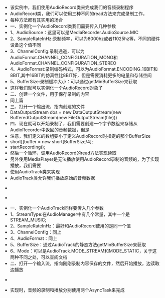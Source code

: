  * 该实例中，我们使用AudioRecord类来完成我们的音频录制程序
 * AudioRecord类，我们可以使用三种不同的read方法来完成录制工作，
 * 每种方法都有其实用的场合
 * 一、实例化一个AudioRecord类我们需要传入几种参数
 * 1、AudioSource：这里可以是MediaRecorder.AudioSource.MIC
 * 2、SampleRateInHz:录制频率，可以为8000hz或者11025hz等，不同的硬件设备这个值不同
 * 3、ChannelConfig:录制通道，可以为AudioFormat.CHANNEL_CONFIGURATION_MONO和AudioFormat.CHANNEL_CONFIGURATION_STEREO
 * 4、AudioFormat:录制编码格式，可以为AudioFormat.ENCODING_16BIT和8BIT,其中16BIT的仿真性比8BIT好，但是需要消耗更多的电量和存储空间
 * 5、BufferSize:录制缓冲大小：可以通过getMinBufferSize来获取
 * 这样我们就可以实例化一个AudioRecord对象了
 * 二、创建一个文件，用于保存录制的内容
 * 同上篇
 * 三、打开一个输出流，指向创建的文件
 * DataOutputStream dos = new DataOutputStream(new BufferedOutputStream(new FileOutputStream(file)))
 * 四、现在就可以开始录制了，我们需要创建一个字节数组来存储从AudioRecorder中返回的音频数据，但是
 * 注意，我们定义的数组要小于定义AudioRecord时指定的那个BufferSize
 * short[]buffer = new short[BufferSize/4];
 * startRecording();
 * 然后一个循环，调用AudioRecord的read方法实现读取
 * 另外使用MediaPlayer是无法播放使用AudioRecord录制的音频的，为了实现播放，我们需要
 * 使用AudioTrack类来实现
 * AudioTrack类允许我们播放原始的音频数据
 * <p>
 * <p>
 * 一、实例化一个AudioTrack同样要传入几个参数
 * 1、StreamType:在AudioManager中有几个常量，其中一个是STREAM_MUSIC;
 * 2、SampleRateInHz：最好和AudioRecord使用的是同一个值
 * 3、ChannelConfig：同上
 * 4、AudioFormat：同上
 * 5、BufferSize：通过AudioTrack的静态方法getMinBufferSize来获取
 * 6、Mode：可以是AudioTrack.MODE_STREAM和MODE_STATIC，关于这两种不同之处，可以查阅文档
 * 二、打开一个输入流，指向刚刚录制内容保存的文件，然后开始播放，边读取边播放
 * <p>
 * 实现时，音频的录制和播放分别使用两个AsyncTask来完成